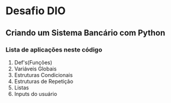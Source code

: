 # Desafio DIO 
## Criando um Sistema Bancário com Python
### Lista de aplicações neste código

1. Def's(Funções)
2. Variáveis Globais
3. Estruturas Condicionais
4. Estruturas de Repetição
5. Listas
6. Inputs do usuário
 